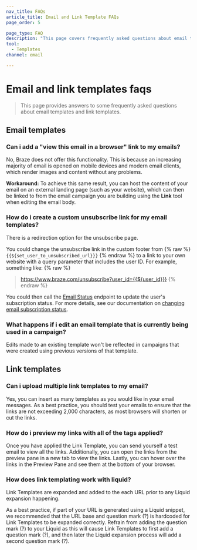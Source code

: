 ```yaml
---
nav_title: FAQs
article_title: Email and Link Template FAQs
page_order: 5

page_type: FAQ
description: "This page covers frequently asked questions about email templates and link templates."
tool:
  - Templates
channel: email

---
```


# Email and link templates faqs

> This page provides answers to some frequently asked questions about email templates and link templates.

## Email templates

### Can i add a "view this email in a browser" link to my emails?

No, Braze does not offer this functionality. This is because an increasing majority of email is opened on mobile devices and modern email clients, which render images and content without any problems.

**Workaround:** To achieve this same result, you can host the content of your email on an external landing page (such as your website), which can then be linked to from the email campaign you are building using the **Link** tool when editing the email body.

### How do i create a custom unsubscribe link for my email templates?

There is a redirection option for the unsubscribe page.

You could change the unsubscribe link in the custom footer from {% raw %} `{{${set_user_to_unsubscribed_url}}}` {% endraw %} to a link to your own website with a query parameter that includes the user ID. For example, something like: {% raw %} 
> https://www.braze.com/unsubscribe?user_id={{${user_id}}}
{% endraw %}

You could then call the [Email Status]({{site.baseurl}}/api/endpoints/email/post_email_subscription_status/) endpoint to update the user's subscription status. For more details, see our documentation on [changing email subscription status]({{site.baseurl}}/user_guide/message_building_by_channel/email/managing_user_subscriptions/#changing-email-subscriptions).

### What happens if i edit an email template that is currently being used in a campaign?

Edits made to an existing template won't be reflected in campaigns that were created using previous versions of that template.

## Link templates

### Can i upload multiple link templates to my email?

Yes, you can insert as many templates as you would like in your email messages. As a best practice, you should test your emails to ensure that the links are not exceeding 2,000 characters, as most browsers will shorten or cut the links.

### How do i preview my links with all of the tags applied?

Once you have applied the Link Template, you can send yourself a test email to view all the links. Additionally, you can open the links from the preview pane in a new tab to view the links. Lastly, you can hover over the links in the Preview Pane and see them at the bottom of your browser.

### How does link templating work with liquid?

Link Templates are expanded and added to the each URL prior to any Liquid expansion happening. 

As a best practice, if part of your URL is generated using a Liquid snippet, we recommended that the URL base and question mark (?) is hardcoded for Link Templates to be expanded correctly. Refrain from adding the question mark (?) to your Liquid as this will cause Link Templates to first add a question mark (?), and then later the Liquid expansion process will add a second question mark (?).